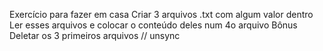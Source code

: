 Exercício para fazer em casa
Criar 3 arquivos .txt com algum valor dentro
Ler esses arquivos e colocar o conteúdo deles num 4o arquivo
Bônus
Deletar os 3 primeiros arquivos // unsync